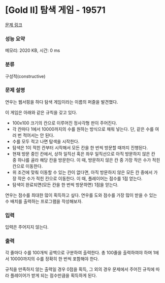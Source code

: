 # [Gold II] 탐색 게임 - 19571 

[문제 링크](https://www.acmicpc.net/problem/19571) 

### 성능 요약

메모리: 2020 KB, 시간: 0 ms

### 분류

구성적(constructive)

### 문제 설명

<p>연우는 웹서핑을 하다 탐색 게임이라는 이름의 퍼즐을 발견했다.</p>

<p>이 게임은 아래와 같은 규칙을 갖고 있다.</p>

<ul>
	<li>100x100 크기의 칸으로 이루어진 정사각형 판이 주어진다.</li>
	<li>각 칸마다 1에서 10000까지의 수를 원하는 방식으로 채워 넣는다. 단, 같은 수를 여러 번 적어서는 안 된다.</li>
	<li>수를 모두 적고 나면 탐색을 시작한다.</li>
	<li>탐색은 1이 적힌 칸부터 시작해서 모든 칸을 한 번씩 방문할 때까지 진행된다.</li>
	<li>현재 방문 중인 칸에서, 상하 일직선 혹은 좌우 일직선으로 아직 방문하지 않은 칸 중 하나를 골라 해당 칸을 방문한다. 이 때, 방문하지 않은 칸 중 가장 작은 수가 적힌 칸으로 이동한다.</li>
	<li>위 조건에 맞춰 이동할 수 있는 칸이 없다면, 아직 방문하지 않은 모든 칸 중에서 가장 작은 수가 적힌 칸으로 이동한다. 이 때, 플레이어는 점수를 1점 얻는다.</li>
	<li>탐색이 완료되면(모든 칸을 한 번씩 방문하면) 1점을 얻는다.</li>
</ul>

<p>연우는 점수를 최대한 많이 획득하고 싶다. 연우를 도와 점수를 가장 많이 받을 수 있는 수 배치를 출력하는 프로그램을 작성해보자.</p>

### 입력 

 <p>입력은 주어지지 않는다.</p>

### 출력 

 <p>각 줄마다 수를 100개씩 공백으로 구분하여 출력한다. 총 100줄을 출력하여야 하며 1에서 10000까지의 수를 정확히 한 번씩 포함해야 한다.</p>

<p>규칙을 만족하지 않는 출력일 경우 0점을 획득, 그 외의 경우 문제에서 주어진 규칙에 따라 플레이어가 받게 되는 점수만큼을 획득하게 된다.</p>

